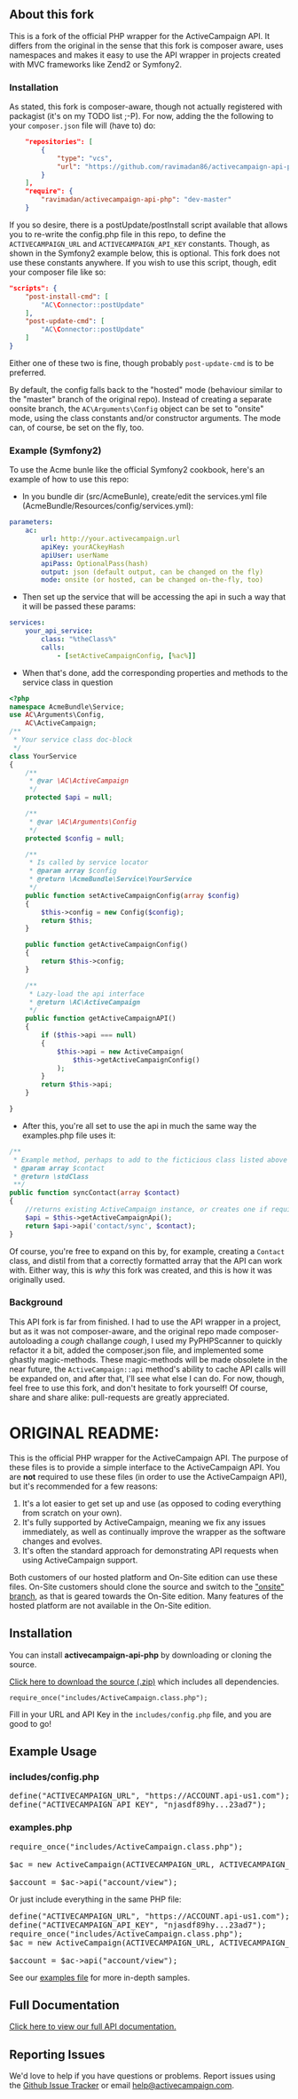 ## About this fork

This is a fork of the official PHP wrapper for the ActiveCampaign API. It differs from the original in the sense that this fork is composer aware, uses namespaces and makes it easy to use the API wrapper in projects created with MVC frameworks like Zend2 or Symfony2.

### Installation
As stated, this fork is composer-aware, though not actually registered with packagist (it's on my TODO list ;-P).
For now, adding the the following to your `composer.json` file will (have to) do:

```json
    "repositories": [
        {
            "type": "vcs",
            "url": "https://github.com/ravimadan86/activecampaign-api-php.git"
        }
    ],
    "require": {
        "ravimadan/activecampaign-api-php": "dev-master"
    }
```

If you so desire, there is a postUpdate/postInstall script available that allows you to re-write the config.php file in this repo, to define the `ACTIVECAMPAIGN_URL` and `ACTIVECAMPAIGN_API_KEY` constants.
Though, as shown in the Symfony2 example below, this is optional. This fork does not use these constants anywhere.
If you wish to use this script, though, edit your composer file like so:

```json
"scripts": {
    "post-install-cmd": [
        "AC\Connector::postUpdate"
    ],
    "post-update-cmd": [
        "AC\Connector::postUpdate"
    ]
}
```
Either one of these two is fine, though probably `post-update-cmd` is to be preferred.

By default, the config falls back to the "hosted" mode (behaviour similar to the "master" branch of the original repo). Instead of creating a separate oonsite branch, the `AC\Arguments\Config` object can be set to "onsite" mode, using the class constants and/or constructor arguments.
The mode can, of course, be set on the fly, too.

### Example (Symfony2)
To use the Acme bunle like the official Symfony2 cookbook, here's an example of how to use this repo:

- In you bundle dir (src/AcmeBunle), create/edit the services.yml file (AcmeBundle/Resources/config/services.yml):

```yml
parameters:
    ac:
        url: http://your.activecampaign.url
        apiKey: yourACkeyHash
        apiUser: userName
        apiPass: OptionalPass(hash)
        output: json (default output, can be changed on the fly)
        mode: onsite (or hosted, can be changed on-the-fly, too)
```

- Then set up the service that will be accessing the api in such a way that it will be passed these params:

```yml
services:
    your_api_service:
        class: "%theClass%"
        calls:
            - [setActiveCampaignConfig, [%ac%]]
```

- When that's done, add the corresponding properties and methods to the service class in question

```php
<?php
namespace AcmeBundle\Service;
use AC\Arguments\Config,
    AC\ActiveCampaign;
/**
 * Your service class doc-block
 */
class YourService
{
    /**
     * @var \AC\ActiveCampaign
     */
    protected $api = null;

    /**
     * @var \AC\Arguments\Config
     */
    protected $config = null;

    /**
     * Is called by service locator
     * @param array $config
     * @return \AcmeBundle\Service\YourService
     */
    public function setActiveCampaignConfig(array $config)
    {
        $this->config = new Config($config);
        return $this;
    }

    public function getActiveCampaignConfig()
    {
        return $this->config;
    }

    /**
     * Lazy-load the api interface
     * @return \AC\ActiveCampaign
     */
    public function getActiveCampaignAPI()
    {
        if ($this->api === null)
        {
            $this->api = new ActiveCampaign(
                $this->getActiveCampaignConfig()
            );
        }
        return $this->api;
    }

}
```
- After this, you're all set to use the api in much the same way the examples.php file uses it:

```php
/**
 * Example method, perhaps to add to the ficticious class listed above
 * @param array $contact
 * @return \stdClass
 **/
public function syncContact(array $contact)
{
    //returns existing ActiveCampaign instance, or creates one if required
    $api = $this->getActiveCampaignApi();
    return $api->api('contact/sync', $contact);
}
```
Of course, you're free to expand on this by, for example, creating a `Contact` class, and distil from that a correctly formatted array that the API can work with.
Either way, this is _why_ this fork was created, and this is how it was originally used.

### Background
This API fork is far from finished. I had to use the API wrapper in a project, but as it was not composer-aware, and the original repo made composer-autoloading a *cough* challange *cough*, I used my PyPHPScanner to quickly refactor it a bit, added the composer.json file, and implemented some ghastly magic-methods.
These magic-methods will be made obsolete in the near future, the `ActiveCampaign::api` method's ability to cache API calls will be expanded on, and after that, I'll see what else I can do. For now, though, feel free to use this fork, and don't hesitate to fork yourself!
Of course, share and share alike: pull-requests are greatly appreciated.


# ORIGINAL README:

This is the official PHP wrapper for the ActiveCampaign API. The purpose of these files is to provide a simple interface to the ActiveCampaign API. You are **not** required to use these files (in order to use the ActiveCampaign API), but it's recommended for a few reasons:

1. It's a lot easier to get set up and use (as opposed to coding everything from scratch on your own).
2. It's fully supported by ActiveCampaign, meaning we fix any issues immediately, as well as continually improve the wrapper as the software changes and evolves.
3. It's often the standard approach for demonstrating API requests when using ActiveCampaign support.

Both customers of our hosted platform and On-Site edition can use these files. On-Site customers should clone the source and switch to the <a href="https://github.com/ActiveCampaign/activecampaign-api-php/tree/onsite">"onsite" branch</a>, as that is geared towards the On-Site edition. Many features of the hosted platform are not available in the On-Site edition.

## Installation

You can install **activecampaign-api-php** by downloading or cloning the source.

[Click here to download the source (.zip)](https://github.com/ActiveCampaign/activecampaign-api-php/zipball/master) which includes all dependencies.

`require_once("includes/ActiveCampaign.class.php");`

Fill in your URL and API Key in the `includes/config.php` file, and you are good to go!

## Example Usage

### includes/config.php

<pre>
define("ACTIVECAMPAIGN_URL", "https://ACCOUNT.api-us1.com");
define("ACTIVECAMPAIGN_API_KEY", "njasdf89hy...23ad7");
</pre>

### examples.php

<pre>
require_once("includes/ActiveCampaign.class.php");

$ac = new ActiveCampaign(ACTIVECAMPAIGN_URL, ACTIVECAMPAIGN_API_KEY);

$account = $ac->api("account/view");
</pre>

Or just include everything in the same PHP file:

<pre>
define("ACTIVECAMPAIGN_URL", "https://ACCOUNT.api-us1.com");
define("ACTIVECAMPAIGN_API_KEY", "njasdf89hy...23ad7");
require_once("includes/ActiveCampaign.class.php");
$ac = new ActiveCampaign(ACTIVECAMPAIGN_URL, ACTIVECAMPAIGN_API_KEY);

$account = $ac->api("account/view");
</pre>

See our [examples file](https://github.com/ActiveCampaign/activecampaign-api-php/blob/master/examples.php) for more in-depth samples.

## Full Documentation

[Click here to view our full API documentation.](http://activecampaign.com/api)

## Reporting Issues

We'd love to help if you have questions or problems. Report issues using the [Github Issue Tracker](https://github.com/ActiveCampaign/activecampaign-api-php/issues) or email help@activecampaign.com.
